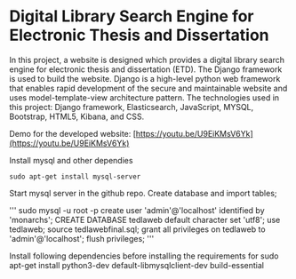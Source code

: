 # Digital Library Search Engine for Electronic Thesis and Dissertation

In this project, a website is designed which provides a digital library search engine for electronic thesis and dissertation (ETD). The Django framework is used to build the website. Django is a high-level python web framework that enables rapid development of the secure and maintainable website and uses model-template-view architecture pattern. The technologies used in this project: Django framework, Elasticsearch, JavaScript, MYSQL, Bootstrap, HTML5, Kibana, and CSS.

Demo for the developed website: [https://youtu.be/U9EiKMsV6Yk](https://youtu.be/U9EiKMsV6Yk)

Install mysql and other dependies

```
sudo apt-get install mysql-server
```

Start mysql server in the github repo.
Create database and import tables;

'''
sudo mysql -u root -p
create user 'admin'@'localhost' identified by 'monarchs';
CREATE DATABASE tedlaweb default character set 'utf8';
use tedlaweb;
source tedlawebfinal.sql;
grant all privileges on tedlaweb to 'admin'@'localhost';
flush privileges;
'''

Install following dependencies before installing the requirements for 
sudo apt-get install python3-dev default-libmysqlclient-dev build-essential



